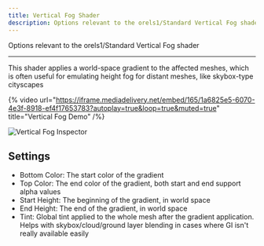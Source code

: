 ```yaml
---
title: Vertical Fog Shader
description: Options relevant to the orels1/Standard Vertical Fog shader
---
```


Options relevant to the orels1/Standard Vertical Fog shader

---

This shader applies a world-space gradient to the affected meshes, which is often useful for emulating height fog for distant meshes, like skybox-type cityscapes

{% video url="https://iframe.mediadelivery.net/embed/165/1a6825e5-6070-4e3f-8918-ef4f17653783?autoplay=true&loop=true&muted=true" title="Vertical Fog Demo" /%}

![Vertical Fog Inspector](/img/docs/orl-standard/vertical-fog/vertical-fog-inspector.png "Vertical Fog Inspector")

## Settings

- Bottom Color: The start color of the gradient
- Top Color: The end color of the gradient, both start and end support alpha values
- Start Height: The beginning of the gradient, in world space
- End Height: The end of the gradient, in world space
- Tint: Global tint applied to the whole mesh after the gradient application. Helps with skybox/cloud/ground layer blending in cases where GI isn't really available easily
